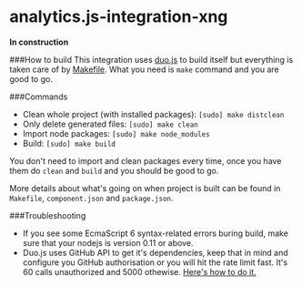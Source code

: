 analytics.js-integration-xng
============================

__In construction__

###How to build
This integration uses [duo.js](http://duojs.org/) to build itself but everything is taken care of by [Makefile](http://makepp.sourceforge.net/1.19/makepp_tutorial.html). What you need is `make` command and you are good to go.

###Commands
* Clean whole project (with installed packages): `[sudo] make distclean`
* Only delete generated files: `[sudo] make clean`
* Import node packages: `[sudo] make node_modules`
* Build: `[sudo] make build`

You don't need to import and clean packages every time, once you have them do `clean` and `build` and you should be good to go.

More details about what's going on when project is built can be found in `Makefile`, `component.json` and `package.json`.

###Troubleshooting 
 * If you see some EcmaScript 6 syntax-related errors buring build, make sure that your nodejs is version 0.11 or above.
 * Duo.js uses GitHub API to get it's dependencies, keep that in mind and configure you GitHub authorisation or you will hit the rate limit fast. It's 60 calls unauthorized and 5000 othewise. [Here's how to do it.](https://confluence.atlassian.com/stash/permanently-authenticating-with-git-repositories-282989712.html#notfound)
